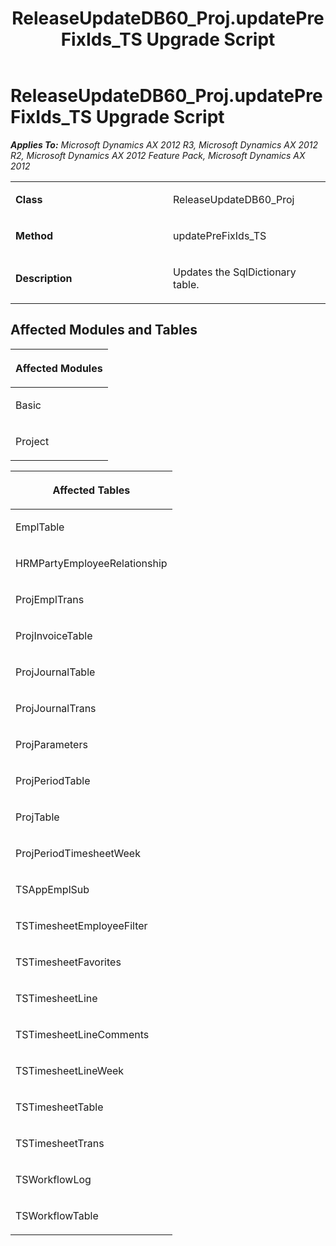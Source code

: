 ﻿---
title: ReleaseUpdateDB60_Proj.updatePreFixIds_TS Upgrade Script
TOCTitle: ReleaseUpdateDB60_Proj.updatePreFixIds_TS Upgrade Script
ms:assetid: 6604920a-5ed9-aab3-5772-c6352722da24
ms:mtpsurl: https://msdn.microsoft.com/en-us/library/JJ719215(v=AX.60)
ms:contentKeyID: 49708754
ms.date: 05/18/2015
mtps_version: v=AX.60
---

# ReleaseUpdateDB60\_Proj.updatePreFixIds\_TS Upgrade Script 


_**Applies To:** Microsoft Dynamics AX 2012 R3, Microsoft Dynamics AX 2012 R2, Microsoft Dynamics AX 2012 Feature Pack, Microsoft Dynamics AX 2012_

<table>
<colgroup>
<col style="width: 50%" />
<col style="width: 50%" />
</colgroup>
<tbody>
<tr class="odd">
<td><p><strong>Class</strong></p></td>
<td><p>ReleaseUpdateDB60_Proj</p></td>
</tr>
<tr class="even">
<td><p><strong>Method</strong></p></td>
<td><p>updatePreFixIds_TS</p></td>
</tr>
<tr class="odd">
<td><p><strong>Description</strong></p></td>
<td><p>Updates the SqlDictionary table.</p></td>
</tr>
</tbody>
</table>


## Affected Modules and Tables

<table>
<colgroup>
<col style="width: 100%" />
</colgroup>
<thead>
<tr class="header">
<th><p>Affected Modules</p></th>
</tr>
</thead>
<tbody>
<tr class="odd">
<td><p>Basic</p></td>
</tr>
<tr class="even">
<td><p>Project</p></td>
</tr>
</tbody>
</table>


<table>
<colgroup>
<col style="width: 100%" />
</colgroup>
<thead>
<tr class="header">
<th><p>Affected Tables</p></th>
</tr>
</thead>
<tbody>
<tr class="odd">
<td><p>EmplTable</p></td>
</tr>
<tr class="even">
<td><p>HRMPartyEmployeeRelationship</p></td>
</tr>
<tr class="odd">
<td><p>ProjEmplTrans</p></td>
</tr>
<tr class="even">
<td><p>ProjInvoiceTable</p></td>
</tr>
<tr class="odd">
<td><p>ProjJournalTable</p></td>
</tr>
<tr class="even">
<td><p>ProjJournalTrans</p></td>
</tr>
<tr class="odd">
<td><p>ProjParameters</p></td>
</tr>
<tr class="even">
<td><p>ProjPeriodTable</p></td>
</tr>
<tr class="odd">
<td><p>ProjTable</p></td>
</tr>
<tr class="even">
<td><p>ProjPeriodTimesheetWeek</p></td>
</tr>
<tr class="odd">
<td><p>TSAppEmplSub</p></td>
</tr>
<tr class="even">
<td><p>TSTimesheetEmployeeFilter</p></td>
</tr>
<tr class="odd">
<td><p>TSTimesheetFavorites</p></td>
</tr>
<tr class="even">
<td><p>TSTimesheetLine</p></td>
</tr>
<tr class="odd">
<td><p>TSTimesheetLineComments</p></td>
</tr>
<tr class="even">
<td><p>TSTimesheetLineWeek</p></td>
</tr>
<tr class="odd">
<td><p>TSTimesheetTable</p></td>
</tr>
<tr class="even">
<td><p>TSTimesheetTrans</p></td>
</tr>
<tr class="odd">
<td><p>TSWorkflowLog</p></td>
</tr>
<tr class="even">
<td><p>TSWorkflowTable</p></td>
</tr>
</tbody>
</table>

  


